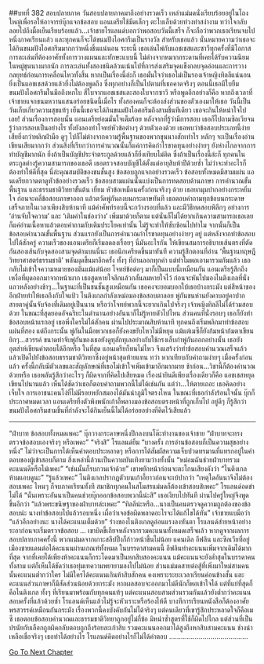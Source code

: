 ##บทที่ 382 สอบปลายภาค
วันสอบปลายภาคมาถึงอย่างรวดเร็ว
เหล่าแม่มดนั่งเรียบร้อยอยู่ในโถงใหญ่เพื่อรอให้อาจารย์บุ๊กแจกข้อสอบ
แอนเดรียใช้มีดเล็กๆ ตะไบเล็บด้วยท่วงท่าสง่างาม ทว่าใจกลับลอยไปถึงมื้อเย็นเรียบร้อยแล้ว...เจ้าชายโรแลนด์บอกว่าพอสอบวันนี้เสร็จ ก็จะถือว่าพวกเธอเรียนจบไปหนึ่งภาคเรียนแล้ว และทุกคนก็จะได้ขนมปังไอศกรีมเป็นรางวัล
สำหรับเธอแล้ว นั่นหมายความว่าเธอจะได้กินขนมปังไอศกรีมมากกว่าหนึ่งชิ้นแน่นอน
ระยะนี้ เธอเล่นไพ่กับแอชเชสและซาวีทุกครั้งที่มีโอกาส การละเล่นที่ต้องอาศัยทั้งการวางแผนและทักษะแบบนี้ ไม่ต่างจากหมากกระดานที่เคยได้รับความนิยมในหมู่ขุนนางมากนัก การละเล่นทั้งสองชนิดล้วนเน้นไปที่การส่งเสริมจุดแข็งกลบจุดอ่อนและการวางกลยุทธ์​ก่อนการเคลื่อนไหวทั้งสิ้น หากเป็นเรื่องนี้ล่ะก็ เธอมั่นใจว่าเธอไม่เป็นรองเจ้าหญิงทิลลีแน่นอน ยิ่งเป็นแอชเชสด้วยแล้วยิ่งไม่ต้องพูดถึง ซึ่งทุกอย่างก็เป็นไปตามที่เธอคาดจริงๆ ตอนนี้เธอมีใบยืมขนมปังไอศกรีมในมือถึงหกใบ สี่ใบจากแอชเชสและสองใบจากซาวี หรือพูดอีกอย่างก็คือ หากถึงเวลาที่เจ้าชายแจกขนมหวานแสนอร่อยชนิดนี้เมื่อไร ทั้งสองคนก็จะต้องส่งส่วนของตัวเองมาให้เธอ
วันนี้เป็นวันเก็บเกี่ยวความสุขแท้ๆ เย็นนี้เธอจะได้กินขนมปังไอศกรีมถึงสามชิ้นทีเดียว เธอจะกินให้หนำใจไปเลย!
ส่วนเรื่องการสอบนั้น แอนเดรียย่อมมั่นใจเต็มร้อย
หลังจากที่รู้ว่ามีการสอบ เธอก็ไปถามซิลเวียจนรู้ว่าการสอบเป็นอย่างไร ทั้งยังลองทำโจทย์หัวข้อต่างๆ ด้วยตัวเองด้วย เธอพบว่าข้อสอบประเภทนี้ง่ายเสียยิ่งกว่าพลิกฝ่ามือ ดูๆ ไปก็ไม่ต่างจากความรู้พื้นฐานของพวกขุนนางสักเท่าไร หลักๆ จะเป็นเรื่องอ่านเขียนเสียมากกว่า ส่วนสิ่งที่เรียกว่าการคำนวณนั้นก็แค่การคิดกำไรขาดทุนอย่างง่ายๆ ยังห่างไกลจากการทำบัญชีมากนัก ยิ่งถ้าเป็นบัญชีประจำตระกูลด้วยแล้วก็ยิ่งเทียบไม่ติด ซึ่งถ้าเป็นเรื่องนี้ล่ะก็ ทุกคนในตระกูลต่างรู้ความสามารถของเธอดี เธอตรวจสอบบัญชีได้ตั้งแต่อายุสิบห้าปีด้วยซ้ำ
ไม่ว่าจะทำอะไรก็ต้องทำให้ดีที่สุด นี่ล่ะคุณสมบัติของชนชั้นสูง
ข้อสอบถูกแจกอย่างรวดเร็ว
ข้อสอบทั้งหมดมีสามแผ่น แอนเดรียกวาดตาดูหัวข้ออย่างรวดเร็ว ข้อสอบสามแผ่นนั้นแบ่งเป็นการทดสอบด้านภาษา การคำนวณขั้นพื้นฐาน และธรรมชาติวิทยาขั้นต้น
เยี่ยม หัวข้อเหมือนครั้งก่อนจริงๆ ด้วย
เธอยกมุมปากอย่างกระหยิ่มใจ ก่อนจะคลี่ข้อสอบภาษาออก แล้วตวัดพู่กันลงบนกระดาษทันที
เธอตอบคำถามทุกข้อบนกระดาษเสร็จภายในเวลาเพียงสิบห้านาที แม้คำศัพท์รอบนี้จะกว้างรอบที่แล้ว และมีวิธีทดสอบพิลึกๆ อย่างการ ‘อ่านจับใจความ’ และ ‘เติมคำในช่องว่าง’ เพิ่มมาด้วยก็ตาม แต่นั่นก็ไม่ได้ยากเกินความสามารถเธอเลย ก็แค่อ่านเนื้อหาแล้วตอบคำถามกับเติมประโยคเท่านั้น ไม่รู้จะทำให้ซับซ้อนไปทำไม
จากนั้นก็เป็นข้อสอบคำนวณขั้นพื้นฐาน
ส่วนแรกยังเป็นการคำนวณกำไรขาดทุนอย่างง่ายๆ อยู่ แต่หลังจากทำข้อสอบไปได้สักครู่ ความเร็วของแอนเดรียก็เริ่มลดลงเรื่อยๆ
นี่มันอะไรกัน ให้เขียนสมการอธิบายเส้นตรงที่ตัดกันสองเส้นกับจุดสองสามจุดด้านบนนี่นะ
เธอนึกเครียดขึ้นมาทันที ความรู้สึกตอนที่อ่าน ‘พื้นฐานทฤษฎีวิทยาศาสตร์ธรรมชาติ’ พลันผุดขึ้นมาอีกครั้ง ทั้งๆ ที่อ่านออกทุกคำ แต่ทำไมพอเอามารวมกันแล้ว เธอกลับไม่เข้าใจความหมายของมันแม้แต่น้อย
โจทย์ข้อต่อๆ มาก็เป็นแบบนี้เหมือนกัน
แอนเดรียรู้สึกถึงเหงื่อที่ผุดออกมาจากหน้าผาก
เธอสูดหายใจลึกแล้วกลั้นลมหายใจไว้ ก่อนจะหันไปมองไนติงเกลที่นั่งแถวหลังอย่างช้าๆ...ในฐานะที่เป็นชนชั้นสูงเหมือนกัน เธอคงจะยอมบอกใบ้เธอบ้างกระมัง
แต่สีหน้าของอีกฝ่ายทำให้เธอถึงกับใจแป้ว
ไนติงเกลกำลังเหม่อมองข้อสอบตาลอย พู่กันขนห่านยังคาบอยู่คาปาก สายตาคู่นั้นจับจ้องที่เดิมอยู่เป็นนาน
หรือว่าโจทย์พวกนี้จะยากเกินไปจริงๆ
เจ้าหญิงทิลลีไม่ได้ร่วมสอบด้วย ในขณะที่สุดยอดอัจฉริยะในตำนานอย่างอันนาก็ไม่รู้หายตัวไปไหน ส่วนคนที่นั่งรอบๆ เธอก็ยังทำข้อสอบหน้าแรกอยู่ เธอพึ่งใครไม่ได้สักคน
ผ่านไปประมาณสิบห้านาที ทุกคนถึงเริ่มพลิกมาทำข้อสอบแผ่นที่สอง แต่ถึงกระนั้น พู่กันในมือพวกเธอก็ยังคงขยับไหวไม่มีหยุด แม้แต่เมซีก็ยังก้มหน้าก้มตาเขียนยิกๆ...สวรรค์ ขนาดท่าจับพู่กันของเธอยังดูทุลักทุเลอย่างกับใช้กรงเล็บกำพู่กันออกอย่างนั้น เธอยังอุตส่าห์เขียนคำตอบได้อีกหรือ
ในที่สุด แอนเดรียก็ทนไม่ไหว จึงแสร้งว่าทำข้อสอบคำนวณเสร็จแล้ว แล้วเปิดไปยังข้อสอบธรรมชาติวิทยาซึ่งอยู่หน้าสุดท้ายแทน
ทว่า หากเทียบกับคำถามง่ายๆ เมื่อครั้งก่อนแล้ว ครั้งนี้กลับมีตัวเลขและสัญลักษณ์ที่เธอไม่เข้าใจเพิ่มเข้ามาอีกมากมาย ช้าก่อน...วิชานี้ก็ต้องคำนวณด้วยหรือ
เธอพลันรู้สึกว่าอะไรๆ ก็ผิดจากที่คิดไปเสียหมด
เรื่องน่ายินดีเพียงเรื่องเดียวก็คือ แอชเชสหยุดเขียนไปนานแล้ว เห็นได้ชัดว่าเธอก็ตอบคำถามพวกนี้ไม่ได้เช่นกัน
แต่ว่า...ให้ตายเถอะ เธอคิดอย่างเจ็บใจ การเอาชนะคนโง่ที่ไม่มีรอยหยักสมองได้มันน่าภูมิใจตรงไหน
ในขณะที่เธอกำลังร้อนใจนั้น บุ๊กก็ประกาศหมดเวลา แอนเดรียทิ้งตัวพิงพนักเก้าอี้พลางมองข้อสอบตรงหน้าที่ถูกเก็บไป อยู่ดีๆ ก็รู้สึกว่าขนมปังไอศกรีมสามชิ้นที่กำลังจะได้กินเย็นนี้ไม่ได้อร่อยอย่างที่คิดไว้เสียแล้ว
**********
“ฝ่าบาท ข้อสอบทั้งหมดเพคะ” บุ๊กวางกระดาษหนึ่งปึกลงบนโต๊ะทำงานของเจ้าชาย “ฝ่าบาทจะทรงตรวจข้อสอบเองจริงๆ หรือเพคะ”
“จริงสิ” โรแลนด์ยิ้ม “บางครั้ง การอ่านข้อสอบก็เป็นความสุขอย่างหนึ่ง”
ไม่ว่าจะเป็นการได้เห็นคำตอบประหลาดๆ หรือการได้สัมผัสความเจ็บปวดทรมานที่แทรกอยู่ในคำตอบของผู้เข้าสอบก็ตาม สิ่งเหล่านี้ล้วนเป็นความบันเทิงยามว่างทั้งนั้น
“หม่อมฉันช่วยฝ่าบาทรวมคะแนนดีหรือไม่เพคะ”
“เช่นนั้นก็รบกวนเจ้าด้วย” เขาพยักหน้าก่อนจะตะโกนเสียงดังว่า “ไนติงเกล ห้ามแอบดูนะ”
“รู้แล้วเพคะ” ไนติงเกลปรากฎตัวบนเก้าอี้ยาวก่อนจะเบ้ปากว่า “เหตุใดอันนาจึงไม่ต้องสอบเพคะ ไหนๆ ก็จบภาคเรียนทั้งที สมาชิกทุกคนในสโมสรแม่มดก็ต้องเข้าสอบสิเพคะ”
โรแลนด์อดขำไม่ได้ “นั่นเพราะอันนาเป็นคนช่วยบุ๊กออกข้อสอบพวกนี้น่ะสิ”
เธอเงียบไปทันที ผ่านไปครู่ใหญ่จึงพูดขึ้นอีกว่า “แล้วพระขนิษฐาของฝ่าบาทล่ะเพคะ”
“ทิลลีน่ะหรือ...นางเป็นคนตรวจดูความถูกต้องของข้อสอบน่ะ นางทำข้อสอบไปแล้วรอบหนึ่ง เผื่อว่าเจอข้อผิดพลาดอะไรจะได้แก้ไขได้ทัน” เจ้าชายแบมือว่า “แล้วอีกอย่างนะ นางได้คะแนนเต็มด้วย”
ร่างของไนติงเกลดูอ่อนแรงลงทันตา
โรแลนด์ส่ายหน้าอย่างระอาก่อนจะเริ่มตรวจข้อสอบ
...
เขาบิดขี้เกียจหลังจากรวมคะแนนทั้งหมดเสร็จแล้ว หากดูจากผลการสอบปลายภาคครั้งนี้ พวกแม่มดจากเกาะสลีปปิ้งก็ก้าวหน้าขึ้นไม่น้อย แคนเดิล อีฟลิน และซิลเวียที่อยู่เมืองชายแดนต่อได้คะแนนผ่านเกณฑ์ทั้งหมด ในบรรดาสามคนนี้ อีฟลินทำคะแนนเพิ่มจากเดิมได้มากที่สุด จากที่เคยได้เพียงห้าคะแนนก็กระโดดมาเป็นหกสิบสองคะแนน แม้คะแนนจะยังต่ำสุดในบรรดาคนทั้งสาม แต่ก็เห็นได้ชัดว่าเธอทุ่มเทความพยายามลงไปไม่น้อย
ส่วนแม่มดสายต่อสู้ที่เพิ่งมาใหม่สามคนนั้นคะแนนต่ำกว่าใคร ไม่มีใครได้คะแนนเกินห้าสิบสักคน คงเพราะระยะเวลาเรียนค่อนข้างสั้น และคะแนนส่วนภาษาก็มีสัดส่วนน้อยด้วยกระมัง หากผลสอบจะออกมาไม่ดีนักก็พอเข้าใจได้
แต่ที่แย่ที่สุดก็คือไนติงเกล ทั้งๆ ที่เรียนมาพร้อมกับทุกคนแท้ๆ แต่คะแนนสอบสามส่วนรวมกันแล้วยังต่ำกว่าคะแนนสอบครั้งที่แล้วด้วยซ้ำ โรแลนด์เห็นแล้วไม่รู้จะหัวเราะหรือร้องไห้ดี บางทีการเรียนหนังสือก็ต้องอาศัยพรสวรรค์เหมือนกันกระมัง เรื่องพวกนี้คงบังคับกันไม่ได้จริงๆ
แต่คนเดียวที่เขารู้สึกประหลาดใจก็คือเมซี
เธอตอบข้อสอบคำนวณและธรรมชาติวิทยาถูกอยู่ไม่กี่ข้อ มิหนำซ้ำสูตรที่ใช้ก็ผิดไปไกล แต่ส่วนที่เป็นปรนัยกับเลือกถูกผิดกลับตอบถูกถึงร้อยละเก้าสิบ รวมคะแนนออกมาได้สูงถึงหกสิบสามคะแนน ช่างน่าเหลือเชื่อจริงๆ
เธอทำได้อย่างไร
โรแลนด์คิดอย่างไรก็ไม่ได้คำตอบ
........................................




[Go To Next Chapter]( ./295.md)